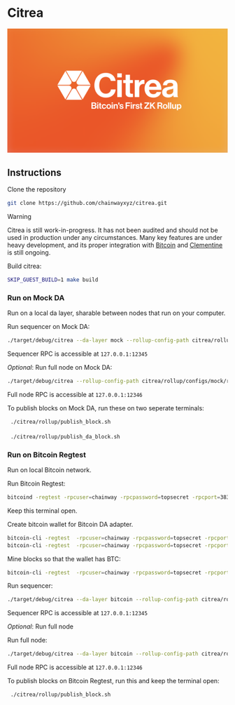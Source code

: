 # Citrea

![](assets/banner.png)

## Instructions

Clone the repository

```sh
git clone https://github.com/chainwayxyz/citrea.git
```

> [!WARNING]
> Citrea is still work-in-progress. It has not been audited and should not be used in production under any circumstances. Many key features are under heavy development, and its proper integration with [Bitcoin](https://github.com/bitcoin/bitcoin) and [Clementine](https://github.com/chainwayxyz/clementine) is still ongoing.

Build citrea:

```sh
SKIP_GUEST_BUILD=1 make build
```

### Run on Mock DA

Run on a local da layer, sharable between nodes that run on your computer.

Run sequencer on Mock DA:

```sh
./target/debug/citrea --da-layer mock --rollup-config-path citrea/rollup/configs/mock/sequencer_rollup_config.toml --sequencer-config-path citrea/rollup/configs/mock/sequencer_config.toml --genesis-paths citrea/test-data/genesis/demo-tests/mock
```

Sequencer RPC is accessible at `127.0.0.1:12345`

_Optional_: Run full node on Mock DA:

```sh
./target/debug/citrea --rollup-config-path citrea/rollup/configs/mock/rollup_config.toml --genesis-paths citrea/test-data/genesis/demo-tests/mock
```

Full node RPC is accessible at `127.0.0.1:12346`

To publish blocks on Mock DA, run these on two seperate terminals:

```sh
 ./citrea/rollup/publish_block.sh

 ./citrea/rollup/publish_da_block.sh
```

### Run on Bitcoin Regtest

Run on local Bitcoin network.

Run Bitcoin Regtest:

```sh
bitcoind -regtest -rpcuser=chainway -rpcpassword=topsecret -rpcport=38332 -txindex=1
```

Keep this terminal open.

Create bitcoin wallet for Bitcoin DA adapter.

```sh
bitcoin-cli -regtest  -rpcuser=chainway -rpcpassword=topsecret -rpcport=38332 createwallet citreatesting
bitcoin-cli -regtest  -rpcuser=chainway -rpcpassword=topsecret -rpcport=38332 loadwallet citreatesting
```

Mine blocks so that the wallet has BTC:

```sh
bitcoin-cli -regtest  -rpcuser=chainway -rpcpassword=topsecret -rpcport=38332 -generate 201
```

Run sequencer:

```sh
./target/debug/citrea --da-layer bitcoin --rollup-config-path citrea/rollup/configs/bitcoin-regtest/sequencer_rollup_config.toml --sequencer-config-path citrea/rollup/configs/bitcoin-regtest/sequencer_config.toml --genesis-paths citrea/test-data/genesis/demo-tests/bitcoin-regtest
```

Sequencer RPC is accessible at `127.0.0.1:12345`

_Optional_: Run full node

Run full node:

```sh
./target/debug/citrea --da-layer bitcoin --rollup-config-path citrea/rollup/configs/bitcoin-regtest/rollup_config.toml --genesis-paths citrea/test-data/genesis/demo-tests/bitcoin-regtest
```

Full node RPC is accessible at `127.0.0.1:12346`

To publish blocks on Bitcoin Regtest, run this and keep the terminal open:

```sh
 ./citrea/rollup/publish_block.sh
```
